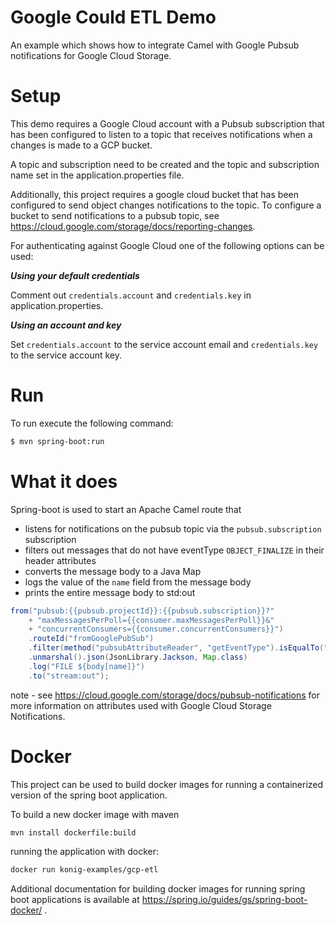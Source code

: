 # Google Could ETL Demo

An example which shows how to integrate Camel with Google Pubsub notifications for Google Cloud Storage.

# Setup

This demo requires a Google Cloud account with a Pubsub subscription that has been configured to listen to a topic that receives notifications when a changes is made to a GCP bucket.

A topic and subscription need to be created and the topic and subscription name set in the application.properties file.

Additionally, this project requires a google cloud bucket that has been configured to send object changes notifications to the topic.  To configure a bucket to send notifications to a pubsub topic, see https://cloud.google.com/storage/docs/reporting-changes.

For authenticating against Google Cloud one of the following options can be used:

**_Using your default credentials_**

Comment out `credentials.account` and `credentials.key` in application.properties.

**_Using an account and key_**

Set `credentials.account` to the service account email and `credentials.key` to the service account key.

# Run

To run execute the following command:

```bash
$ mvn spring-boot:run
```

# What it does

Spring-boot is used to start an Apache Camel route that 
- listens for notifications on the pubsub topic via the ``pubsub.subscription`` subscription
- filters out messages that do not have eventType `OBJECT_FINALIZE` in their header attributes
- converts the message body to a Java Map
- logs the value of the ``name`` field from the message body
- prints the entire message body to std:out

```java
from("pubsub:{{pubsub.projectId}}:{{pubsub.subscription}}?"
    + "maxMessagesPerPoll={{consumer.maxMessagesPerPoll}}&"
    + "concurrentConsumers={{consumer.concurrentConsumers}}")
    .routeId("fromGooglePubSub")
    .filter(method("pubsubAttributeReader", "getEventType").isEqualTo("OBJECT_FINALIZE"))
    .unmarshal().json(JsonLibrary.Jackson, Map.class)
    .log("FILE ${body[name]}")
    .to("stream:out");
```

note - see https://cloud.google.com/storage/docs/pubsub-notifications for more information on attributes used with Google Cloud Storage Notifications.

# Docker

This project can be used to build docker images for running a containerized version of the spring boot application.

To build a new docker image with maven
```bash
mvn install dockerfile:build
```

running the application with docker:
```bash
docker run konig-examples/gcp-etl
```

Additional documentation for building docker images for running spring boot applications is available at https://spring.io/guides/gs/spring-boot-docker/ .